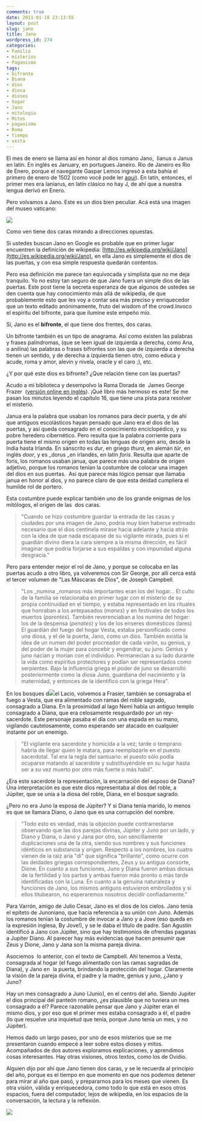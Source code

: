 ```yaml
---
comments: true
date: 2011-01-18 23:13:55
layout: post
slug: jano
title: Jano
wordpress_id: 274
categories:
- Familia
- misterios
- Paganismo
tags:
- bifronte
- Diana
- dios
- diosa
- dioses
- hogar
- Jano
- mitología
- Mitos
- paganismo
- Roma
- tiempo
- vesta
---
```


El mes de enero se llama así en honor al dios romano Jano,  Iianus o Janus en latín. En inglés es January, en portugues Janeiro. Rio de Janeiro es Rio de Enero, porque el navegante Gaspar Lemos ingresó a esta bahía el primero de enero de 1502 (como você pode ler [aqui](http://www.rio.rj.gov.br/web/guest/exibeconteudo?article-id=87129)). En latín, entonces, el primer mes era Ianiarus, en latín clásico no hay J, de ahí que a nuestra lengua derivó en Enero.

Pero volvamos a Jano. Este es un dios bien peculiar. Acá está una imagen del museo vaticano:

[![](http://www.akarru.org/blog/wp-content/uploads/2011/01/220px-Janus-Vatican.jpg)](http://www.akarru.org/blog/wp-content/uploads/2011/01/220px-Janus-Vatican.jpg)

Como ven tiene dos caras mirando a direcciones opuestas.

Si ustedes buscan Jano en Google es probable que en primer lugar encuentren la definición de wikipedia: [http://es.wikipedia.org/wiki/Jano](http://es.wikipedia.org/wiki/Jano), en ella Jano es simplemente el dios de las puertas, y con esa simple respuesta quedarán contentos.

Pero esa definición me parece tan equivocada y simplista que no me deja tranquilo. Yo no estoy tan seguro de que Jano fuera un simple dios de las puertas. Este post tiene la secreta esperanza de que algunos de ustedes se den cuenta que hay conocimiento más allá de wikipedia, de que probablemente esto que les voy a contar sea más preciso y enriquecedor que un texto editado anónimamente, fruto del wisdom of the crowd.Invoco el espiritu del bifronte, para que ilumine este empeño mío.

Sí, Jano es el **bifronte**, el que tiene dos frentes, dos caras.

Un bifronte también es un tipo de anagrama. Así como existen las palabras y frases palíndromas, (que se leen igual de izquierda a derecha, como Ana, o anilina) las palabras o frases bifrontes son las que de izquierda a derecha tienen un sentido, y de derecha a izquierda tienen otro, como educa y acude, roma y amor, alevin y nivela, oracle y el caro ;), etc.

¿Y por qué este dios es bifronte? ¿Que relación tiene con las puertas?

Acudo a mi biblioteca y desempolvo la Rama Dorada de  James George Frazer  ([versión online en inglés](http://www.sacred-texts.com/pag/frazer/index.htm)). ¡Qué libro más hermoso es este! Se me pasan los minutos leyendo el capítulo 16, que tiene una pista para resolver el misterio.

Janua era la palabra que usaban los romanos para decir puerta, y de ahí que antiguos escolásticos hayan pensado que Jano era el dios de las puertas, y así queda consagrado en el conocimiento enciclopédico, y su pobre heredero cibernético. Pero resulta que la palabra corriente para puerta tiene el mismo origen en todas las lenguas de origen ario, desde la India hasta Irlanda. En sánscrito es _dur_, en griego _thura_, en alemán _tür_, en inglés _door_, y es _dorus _en irlandés, en latín _foris_. Resulta que aparte de foris, los romanos usaban janua, que parece más una palabra de origen adjetivo, porque los romanos tenían la costumbre de colocar una imagen del dios en sus puertas.  Así que parece más lógico pensar que llamaba janua en honor al dios, y no parece claro de que esta deidad cumpliera el humilde rol de portero.

Esta costumbre puede explicar también uno de los grande enigmas de los mitólogos, el origen de las  dos caras.


> "Cuando se hizo costumbre guardar la entrada de las casas y ciudades por una imagen de Jano, podría muy bien haberse estimado necesario que el dios centinela mirase hacia adelante y hacia atrás con la idea de que nada escapase de su vigilante mirada, pues si el guardián divino diera la cara siempre a la misma dirección, es fácil imaginar que podría forjarse a sus espaldas y con impunidad alguna desgracia."


Pero para entender mejor el rol de Jano, y porque se colocaba en las puertas acudo a otro libro, ya volveremos con Sir George, por allí cerca está el tercer volumen de "Las Máscaras de Dios", de Joseph Campbell.


> "Los _numina _romanos más importantes eran los del hogar... El culto de la familia se relacionaba en primer lugar con el misterio de su propia continuidad en el tiempo, y estaba representado en los rituales que honraban a los antepasados (_manes_) y en festivales de todos los muertos (_parentes_). También reverenciaban a los numina del hogar: los de la despensa (_penates_) y los de los enseres domésticos (lares) El guardián del fuego del hogar Vesta, estaba personificado como una diosa, y el de la puerta, Jano, como un dios. También existía la idea de un numen del poder procreador de cada varón, su genius, y del poder de la mujer para concebir y engendrar, su juno. Genius y juno nacían y morían con el individuo. Permanecían a su lado durante la vida como espiritus protectores y podían ser representados como serpientes. Bajo la influencia griega el poder de juno se desarrolló posteriormente como la diosa Juno, guardiana del nacimiento y la maternidad, y entonces de la identificó con la griega Hera".


En los bosques d[![](http://www.akarru.org/blog/wp-content/uploads/2011/01/vesta.jpg)](http://www.akarru.org/blog/wp-content/uploads/2011/01/vesta.jpg)el Lacio, volvemos a Frasier, también se consagraba el fuego a Vesta, que era alimentado con ramas del roble sagrado, consagrado a Diana. En la proximidad al lago Nemi había un antiguo templo consagrado a Diana, que era celosamente resguardado por un rey-sacerdote. Este personaje pasaba el día con una espada en su mano, vigilando cautelosamente, como esperando ser atacado en cualquier instante por un enemigo.


> "El vigilante era sacerdote y homicida a la vez; tarde o temprano habría de llegar quien le matara, para reemplazarle en el puesto sacerdotal. Tal era la regla del santuario: el puesto sólo podía ocuparse matando al sacerdote y substituyéndole en su lugar hasta ser a su vez muerto por otro más fuerte o más habil".


¿Era este sacerdote la representación, la encarnación del esposo de Diana? Una interpretación es que este dios representaba al dios del roble, a Júpiter, que se unía a la diosa del roble, Diana, en el bosque sagrado.

¿Pero no era Juno la esposa de Júpiter? Y si Diana tenía marido, lo menos es que se llamara Diano, o Jano que es una corrupción del nombre.


> "Todo esto es verdad, más la objeción puede contrarrestarse observando que las dos parejas divinas, Júpiter y Juno por un lado, y Diano y Diana, o Jano y Jana por otro, son sencillamente duplicaciones una de la otra, siendo sus nombres y sus funciones idénticos en substancia y origen. Respecto a los nombres, los cuatro vienen de la raiz aria "di" que significa "brillante", como ocurre con las deidades griegas correspondientes, Zeus y su antigua consorte, Dione. En cuanto a sus funciones, Juno y Diana fueron ambas diosas de la fertilidad y los partos y ambas fueron más pronto o más tarde identificadas con la Luna. En cuanto a la genuina naturaleza y funciones de Jano, los mismos antiguos estuvieron embrollados y si ellos titubearon, no esperaremos nosotros decidir confiadamente."


Para Varrón, amigo de Julio Cesar, Jano es el dios de los cielos. Jano tenía el epiteto de Junoniano, que hacía referencia a su unión con Juno. Además los romanos tenían la costumbre de invocar a Jano y a Jove (eso queda en la expresión inglesa, By Jove!), y se le daba el título de padre. San Agustín identificó a Jano con Júpiter, sino que hay testimonios de ofrendas paganas a Jupiter Diano. Al parecer hay más evidencias que hacen presumir que Zeus y Dione, Jano y Jana son la misma pareja divina.

Asociemos  lo anterior, con el texto de Campbell. Ahí tenemos a Vesta, consagrada al hogar (el fuego alimentado con las ramas sagradas de Diana), y Jano en  la puerta, brindando la protección del hogar. Claramente la visión de la pareja divina, el padre y la madre, genius y juno, ¿Jano y Juno?

Hay un mes consagrado a Juno (Junio), en el centro del año. Siendo Jupiter el dios principal del panteón romano, ¿es plausible que no tuviera un mes consagrado a él? Parece razonable pensar que Jano y Júpiter eran el mismo dios, y por eso que el primer mes estaba consagrado a él, el padre (lo que resuelve una inquietud que tenía, porque Juno tenía un mes, y no Júpiter).

Hemos dado un largo paseo, por uno de esos misterios que se me presentaron cuando empecé a leer sobre estos dioses y mitos. Acompañados de dos autores exploramos explicaciones, y aprendimos cosas interesantes. Hay otras visiones, otros textos, como los de Ovidio.

Alguien dijo por ahí que Jano tienen dos caras, y se le recuerda al principio del año, porque es el tiempo en que momento en que nos podemos detener para mirar al año que pasó, y prepararnos para los meses que vienen. Es otra visión, válida y enriquecedora, como todo lo que está en esos otros espacios, fuera del computador, lejos de wikipedia, en los espacios de la conversación, la lectura y la reflexión.

[![](http://www.akarru.org/blog/wp-content/uploads/2011/01/jano.jpg)](http://www.akarru.org/blog/wp-content/uploads/2011/01/jano.jpg)
